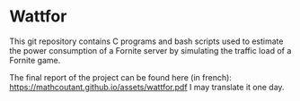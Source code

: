# Wattfor

This git repository contains C programs and bash scripts used to estimate the power consumption of a Fornite server by simulating the traffic load of a Fornite game.

The final report of the project can be found here (in french): https://mathcoutant.github.io/assets/wattfor.pdf
I may translate it one day.
